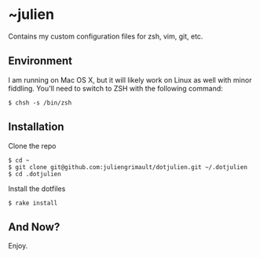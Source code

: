 # ~julien

Contains my custom configuration files for zsh, vim, git, etc.

## Environment

I am running on Mac OS X, but it will likely work on Linux as well with minor fiddling. You'll need to switch to ZSH with the following command:

    $ chsh -s /bin/zsh

## Installation

Clone the repo

    $ cd ~
    $ git clone git@github.com:juliengrimault/dotjulien.git ~/.dotjulien
    $ cd .dotjulien

Install the dotfiles

    $ rake install

## And Now?

Enjoy.
